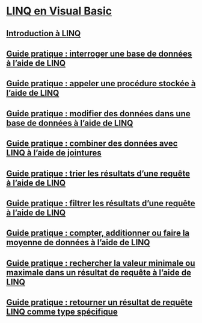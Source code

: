# [LINQ en Visual Basic](index.md)
## [Introduction à LINQ](introduction-to-linq.md)
## [Guide pratique : interroger une base de données à l’aide de LINQ](how-to-query-a-database-by-using-linq.md)
## [Guide pratique : appeler une procédure stockée à l’aide de LINQ](how-to-call-a-stored-procedure-by-using-linq.md)
## [Guide pratique : modifier des données dans une base de données à l’aide de LINQ](how-to-modify-data-in-a-database-by-using-linq.md)
## [Guide pratique : combiner des données avec LINQ à l’aide de jointures](how-to-combine-data-with-linq-by-using-joins.md)
## [Guide pratique : trier les résultats d’une requête à l’aide de LINQ](how-to-sort-query-results-by-using-linq.md)
## [Guide pratique : filtrer les résultats d’une requête à l’aide de LINQ](how-to-filter-query-results-by-using-linq.md)
## [Guide pratique : compter, additionner ou faire la moyenne de données à l’aide de LINQ](how-to-count-sum-or-average-data-by-using-linq.md)
## [Guide pratique : rechercher la valeur minimale ou maximale dans un résultat de requête à l’aide de LINQ](how-to-find-the-minimum-or-maximum-value-in-a-query-result.md)
## [Guide pratique : retourner un résultat de requête LINQ comme type spécifique](how-to-return-a-linq-query-result-as-a-specific-type.md)